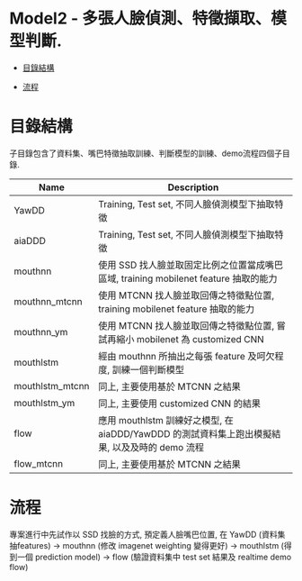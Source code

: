 # Model2 - 多張人臉偵測、特徵擷取、模型判斷.

+ [目錄結構](#目錄結構)

+ [流程](#流程)

# 目錄結構
子目錄包含了資料集、嘴巴特徵抽取訓練、判斷模型的訓練、demo流程四個子目錄.

| Name | Description |
| ---- | -------- |
| YawDD | Training, Test set, 不同人臉偵測模型下抽取特徵 |
| aiaDDD | Training, Test set, 不同人臉偵測模型下抽取特徵 |
| mouthnn | 使用 SSD 找人臉並取固定比例之位置當成嘴巴區域, training mobilenet feature 抽取的能力 |
| mouthnn_mtcnn | 使用 MTCNN 找人臉並取回傳之特徵點位置, training mobilenet feature 抽取的能力 |
| mouthnn_ym | 使用 MTCNN 找人臉並取回傳之特徵點位置, 嘗試再縮小 mobilenet 為 customized CNN |
| mouthlstm | 經由 mouthnn 所抽出之每張 feature 及呵欠程度, 訓練一個判斷模型 |
| mouthlstm_mtcnn | 同上, 主要使用基於 MTCNN 之結果 |
| mouthlstm_ym | 同上, 主要使用 customized CNN 的結果 |
| flow | 應用 mouthlstm 訓練好之模型, 在 aiaDDD/YawDDD 的測試資料集上跑出模擬結果, 以及及時的 demo 流程 |
| flow_mtcnn | 同上, 主要使用基於 MTCNN 之結果 |


# 流程
專案進行中先試作以 SSD 找臉的方式, 預定義人臉嘴巴位置, 在 YawDD (資料集抽features) -> mouthnn (修改 imagenet weighting 變得更好) -> mouthlstm (得到一個 prediction model) -> flow (驗證資料集中 test set 結果及 realtime demo flow) 
